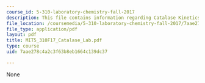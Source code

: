 ```yaml
---
course_id: 5-310-laboratory-chemistry-fall-2017
description: This file contains information regarding Catalase Kinetics Lab.
file_location: /coursemedia/5-310-laboratory-chemistry-fall-2017/7aae278c4a2c3f63b8eb1664c139dc37_MIT5_310F17_Catalase_Lab.pdf
file_type: application/pdf
layout: pdf
title: MIT5_310F17_Catalase_Lab.pdf
type: course
uid: 7aae278c4a2c3f63b8eb1664c139dc37

---
```

None